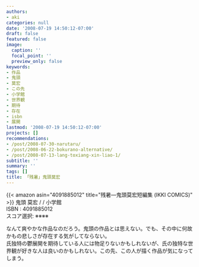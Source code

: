 ```yaml
---
authors:
- aki
categories: null
date: '2008-07-19 14:50:12-07:00'
draft: false
featured: false
image:
  caption: ''
  focal_point: ''
  preview_only: false
keywords:
- 作品
- 鬼頭
- 莫宏
- この先
- 小学館
- 世界観
- 期待
- 存在
- isbn
- 展開
lastmod: '2008-07-19 14:50:12-07:00'
projects: []
recommendations:
- /post/2008-07-30-narutaru/
- /post/2008-06-22-bokurano-alternative/
- /post/2008-07-13-lang-toxiang-xin-liao-1/
subtitle: ''
summary: ''
tags: []
title: 「残暑」鬼頭莫宏
---
```


{{< amazon asin="4091885012" title="残暑―鬼頭莫宏短編集 (IKKI COMICS)" >}}
鬼頭 莫宏 / / 小学館  
ISBN : 4091885012  
スコア選択: ※※※※  
  
なんて爽やかな作品なのだろう。鬼頭の作品とは思えない。でも、その中に何故かもの悲しさが存在する気がしてならない。  
氏独特の鬱展開を期待している人には物足りないかもしれないが、氏の独特な世界観が好きな人は良いのかもしれない。この先、この人が描く作品が気になってしまう。